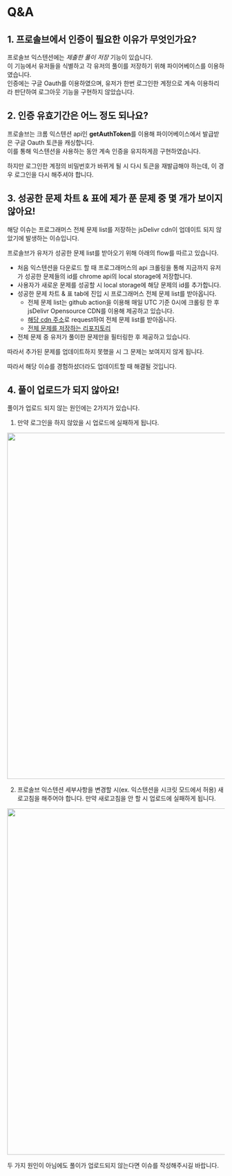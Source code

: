 # Q&A

## 1. 프로솔브에서 인증이 필요한 이유가 무엇인가요?

프로솔브 익스텐션에는 _제출한 풀이 저장_ 기능이 있습니다. <br />
이 기능에서 유저들을 식별하고 각 유저의 풀이를 저장하기 위해 파이어베이스를 이용하였습니다. <br />
인증에는 구글 Oauth를 이용하였으며, 유저가 한번 로그인한 계정으로 계속 이용하리라 판단하여 로그아웃 기능을 구현하지 않았습니다.

## 2. 인증 유효기간은 어느 정도 되나요?

프로솔브는 크롬 익스텐션 api인 **getAuthToken**를 이용해 파이어베이스에서 발급받은 구글 Oauth 토큰을 캐싱합니다. <br />
이를 통해 익스텐션을 사용하는 동안 계속 인증을 유지하게끔 구현하였습니다.<br />

하지만 로그인한 계정의 비밀번호가 바뀌게 될 시 다시 토큰을 재발급해야 하는데, 이 경우 로그인을 다시 해주셔야 합니다.

## 3. 성공한 문제 차트 & 표에 제가 푼 문제 중 몇 개가 보이지 않아요!

해당 이슈는 프로그래머스 전체 문제 list를 저장하는 jsDelivr cdn이 업데이트 되지 않았기에 발생하는 이슈입니다.

프로솔브가 유저가 성공한 문제 list를 받아오기 위해 아래의 flow를 따르고 있습니다.

- 처음 익스텐션을 다운로드 할 때 프로그래머스의 api 크롤링을 통해 지금까지 유저가 성공한 문제들의 id를 chrome api의 local storage에 저장합니다. <br />
- 사용자가 새로운 문제를 성공할 시 local storage에 해당 문제의 id를 추가합니다. <br />
- 성공한 문제 차트 & 표 tab에 진입 시 프로그래머스 전체 문제 list를 받아옵니다.
  - 전체 문제 list는 github action을 이용해 매일 UTC 기준 0시에 크롤링 한 후 jsDelivr Opensource CDN를 이용해 제공하고 있습니다.
  - [해당 cdn 주소](https://cdn.jsdelivr.net/gh/dev-redo/programmers-problems@main/problems.json)로 request하여 전체 문제 list를 받아옵니다.
  - [전체 문제를 저장하는 리포지토리](https://github.com/dev-redo/programmers-problems)
- 전체 문제 중 유저가 풀이한 문제만을 필터링한 후 제공하고 있습니다.

따라서 추가된 문제를 업데이트하지 못했을 시 그 문제는 보여지지 않게 됩니다.

따라서 해당 이슈를 경험하셨더라도 업데이트할 때 해결될 것입니다.

## 4. 풀이 업로드가 되지 않아요!

풀이가 업로드 되지 않는 원인에는 2가지가 있습니다.

1. 만약 로그인을 하지 않았을 시 업로드에 실패하게 됩니다.

<p align="center">
  <img src="https://imgur.com/DjZk7we.png" width="800">
</p>

2. 프로솔브 익스텐션 세부사항을 변경할 시(ex. 익스텐션을 시크릿 모드에서 허용) 새로고침을 해주어야 합니다.
   만약 새로고침을 안 할 시 업로드에 실패하게 됩니다.

<p align="center">
  <img src="https://imgur.com/6RbBt1s.png" width="800">
</p>

두 가지 원인이 아님에도 풀이가 업로드되지 않는다면 이슈를 작성해주시길 바랍니다.
